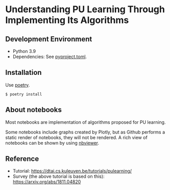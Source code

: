 # Understanding PU Learning Through Implementing Its Algorithms

## Development Environment

- Python 3.9
- Dependencies: See [pyproject.toml](./pyproject.toml).

## Installation

Use [poetry](https://python-poetry.org/).

```
$ poetry install
```

## About notebooks

Most notebooks are implementation of algorithms proposed for PU learning.

Some notebooks include graphs created by Plotly, but as Github performs a static render of notebooks, they will not be rendered.  A rich view of notebooks can be shown by using [nbviewer](https://nbviewer.jupyter.org/).

## Reference

- Tutorial: https://dtai.cs.kuleuven.be/tutorials/pulearning/
- Survey (the above tutorial is based on this): https://arxiv.org/abs/1811.04820
